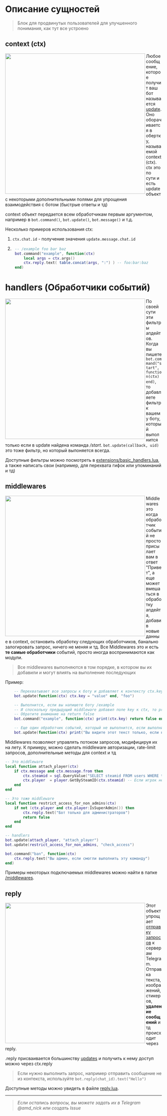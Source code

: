
# Описание сущностей

> Блок для продвинутых пользователей для улучшенного понимания, как тут все устроено


## context (ctx)
<img align="left" width="450" src="https://img.qweqwe.ovh/1631826032690.jpg">

Любое сообщение, которое получит ваш бот называется [update](https://core.telegram.org/bots/api#update). Оно оборачивается в обертку, называемой context (ctx). ctx это по сути и есть update объект с некоторыми дополнительными полями для упрощения взаимодействия с ботом (быстрые ответы и тд)

context объект передается всем обработчикам первым аргументом, например в `bot.command()`, `bot.update()`, `bot.message()` и т.д.

Несколько примеров использования ctx:

1. `ctx.chat.id` - получение значения `update.message.chat.id`

2. ```lua
	-- /example foo bar baz
	bot.command("example", function(ctx)
		local args = ctx.args()
		ctx.reply.text( table.concat(args, ":") ) -- foo:bar:baz
	end)
	```

# handlers (Обработчики событий)
<img align="left" width="450" src="https://img.qweqwe.ovh/1631829101051.jpg">

По своей сути эти фильтры апдейтов. Когда вы пишете `bot.command("start", function(ctx) end)`, то добавляете фильтр к вашему боту, который выполнится только если в update найдена команда _/start_. `bot.update(callback, uid)` это тоже фильтр, но который выпоняется всегда.

Доступные фильтры можно посмотреть в [extensions/basic_handlers.lua](/lua/ggram/extensions/basic_handlers.lua), а также написать свои (например, для перехвата гифок или упоминаний и тд)

## middlewares
<img align="left" width="450" src="https://img.qweqwe.ovh/1631829516145.jpg">

Middlewares это когда обработчик событий не просто присылает вам в ответ "Привет", а еще может вмешаться в обработку апдейта, добавив новые данные в context, остановить обработку следующих обработчиков, банально залогировать запрос, ничего не меняя и тд. Все Middlewares это и есть **те самые обработчики** событий, просто иногда воспринимаются как модули.

> Все middlewares выполняются в том порядке, в котором вы их добавили и могут влиять на выполнение последующих

Пример:

```lua
	-- Перехватывает все запросы к боту и добавляет к контексту ctx.key
	bot.update(function(ctx) ctx.key = "value" end, "foo")

	-- Выполнится, если вы напишете боту /example
	-- И споскольку предыдущий middleware добавил поле key к ctx, то print(ctx.key) выведет "value"
	-- Обратите внимание на return false
	bot.command("example", function(ctx) print(ctx.key) return false end)

	-- Еще один обработчик событий, который не выполнится, если выполнится предыдущий, так как в нем мы сделали return false
	bot.update(function(ctx) print("Вы видите этот текст только, если не написали /example") end, "bar")
```

Middlewares позволяют управлять потоком запросов, модифицируя их на лету. К примеру, можно сделать middleware авторизации, rate-limit запросов, дополнительные методы для context и тд

```lua
-- Это middleware
local function attach_player(ctx)
	if ctx.message and ctx.message.from then
		ctx.steamid = sql.QueryValue("SELECT steamid FROM users WHERE telegram_id = " .. ctx.message.from.id) -- таблица выдумана
		ctx.player  = player.GetBySteamID(ctx.steamid) -- Если игрок не на сервере, то тут будет false
	end
end

-- Это тоже middleware
local function restrict_access_for_non_admins(ctx)
	if not (ctx.player and ctx.player:IsSuperAdmin()) then
		ctx.reply.text("Бот только для администраторов")
		return false
	end
end

-- handlers
bot.update(attach_player, "attach_player")
bot.update(restrict_access_for_non_admins, "check_access")

bot.command("ban", function(ctx)
	ctx.reply.text("Вы админ, если смогли выполнить эту команду")
end)
```

Примеры некоторых подключаемых middlewares можно найти в папке [/middlewares](/lua/ggram/middlewares).

## reply
<img align="left" width="450" src="https://img.qweqwe.ovh/1631829390410.jpg">

Этот объект упрощает [отправку запросов](https://core.telegram.org/bots/api#available-methods) к серверам Telegram. Отправка текста, изображений, стикеров, **удаление сообщений** и тд происходит через reply.

.reply присваивается большинству [updates](https://core.telegram.org/bots/api#update) и получить к нему доступ можно через ctx.reply

> Если нужно выполнить запрос, например отправить сообщение не из контекста, используйте `bot.reply(chat_id).text("Hello")`

Доступные методы можно увидеть в файле [reply.lua](/lua/ggram/reply.lua).


---
> _Если остались вопросы, вы можете задать их в Telegram @amd_nick или создать Issue_
